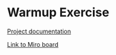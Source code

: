 # Warmup Exercise

[Project documentation](documentation.md)

[Link to Miro board](https://miro.com/app/board/uXjVKSRRLCo=/?share_link_id=810041944933)
